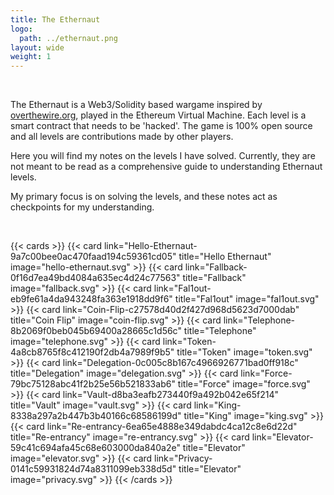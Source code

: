 ```yaml
---
title: The Ethernaut
logo:
  path: ../ethernaut.png
layout: wide
weight: 1
---
```


</br>

The Ethernaut is a Web3/Solidity based wargame inspired by [overthewire.org](https://overthewire.org), played in the Ethereum Virtual Machine.
Each level is a smart contract that needs to be 'hacked'.
The game is 100% open source and all levels are contributions made by other players.

Here you will find my notes on the levels I have solved. Currently, they are not meant to be read as a comprehensive guide to understanding Ethernaut levels.

My primary focus is on solving the levels, and these notes act as checkpoints for my understanding.

</br>

{{< cards >}}
{{< card link="Hello-Ethernaut-9a7c00bee0ac470faad194c59361cd05" title="Hello Ethernaut" image="hello-ethernaut.svg" >}}
{{< card link="Fallback-0f16d7ea49bd4084a635ec4d24c77563" title="Fallback" image="fallback.svg" >}}
{{< card link="Fal1out-eb9fe61a4da943248fa363e1918dd9f6" title="Fal1out" image="fal1out.svg" >}}
{{< card link="Coin-Flip-c27578d40d2f427d968d5623d7000dab" title="Coin Flip" image="coin-flip.svg" >}}
{{< card link="Telephone-8b2069f0beb045b69400a28665c1d56c" title="Telephone" image="telephone.svg" >}}
{{< card link="Token-4a8cb8765f8c412190f2db4a7989f9b5" title="Token" image="token.svg" >}}
{{< card link="Delegation-0c005c8b167c4966926771bad0ff918c" title="Delegation" image="delegation.svg" >}}
{{< card link="Force-79bc75128abc41f2b25e56b521833ab6" title="Force" image="force.svg" >}}
{{< card link="Vault-d8ba3eafb273440f9a492b042e65f214" title="Vault" image="vault.svg" >}}
{{< card link="King-8338a297a2b447b3b40166c68586199d" title="King" image="king.svg" >}}
{{< card link="Re-entrancy-6ea65e4888e349dabdc4ca12c8e6d22d" title="Re-entrancy" image="re-entrancy.svg" >}}
{{< card link="Elevator-59c41c694afa45c68e603000da840a2e" title="Elevator" image="elevator.svg" >}}
{{< card link="Privacy-0141c59931824d74a8311099eb338d5d" title="Elevator" image="privacy.svg" >}}
{{< /cards >}}

